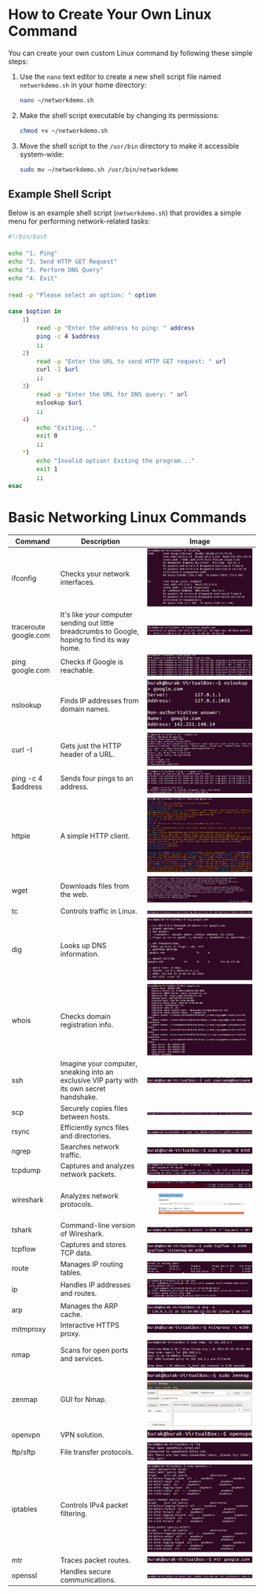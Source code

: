 # How to Create Your Own Linux Command

You can create your own custom Linux command by following these simple steps:

1. Use the `nano` text editor to create a new shell script file named `networkdemo.sh` in your home directory:
    ```bash
    nano ~/networkdemo.sh
    ```

2. Make the shell script executable by changing its permissions:
    ```bash
    chmod +x ~/networkdemo.sh
    ```

3. Move the shell script to the `/usr/bin` directory to make it accessible system-wide:
    ```bash
    sudo mv ~/networkdemo.sh /usr/bin/networkdemo
    ```

## Example Shell Script

Below is an example shell script (`networkdemo.sh`) that provides a simple menu for performing network-related tasks:

```bash
#!/bin/bash

echo "1. Ping"
echo "2. Send HTTP GET Request"
echo "3. Perform DNS Query"
echo "4. Exit"

read -p "Please select an option: " option

case $option in
    1)
        read -p "Enter the address to ping: " address
        ping -c 4 $address
        ;;
    2)
        read -p "Enter the URL to send HTTP GET request: " url
        curl -I $url
        ;;
    3)
        read -p "Enter the URL for DNS query: " url
        nslookup $url
        ;;
    4)
        echo "Exiting..."
        exit 0
        ;;
    *)
        echo "Invalid option! Exiting the program..."
        exit 1
        ;;
esac
```


# Basic Networking Linux Commands
| Command                  | Description                                                 | Image |
|--------------------------|-------------------------------------------------------------|-------|
| ifconfig                 | Checks your network interfaces.                             |  ![Görsel Açıklaması](/images/471_1.jpg)    |
| traceroute google.com    | It's like your computer sending out little breadcrumbs to Google, hoping to find its way home. | ![Görsel Açıklaması](/images/471_2.jpg) |
| ping google.com          | Checks if Google is reachable.                              | ![Görsel Açıklaması](/images/471_3.jpg)    |
| nslookup                 | Finds IP addresses from domain names.                       | ![Görsel Açıklaması](/images/471_4.jpg)    |
| curl -I                  | Gets just the HTTP header of a URL.                         | ![Görsel Açıklaması](/images/471_5.jpg)    |
| ping -c 4 $address       | Sends four pings to an address.                             | ![Görsel Açıklaması](/images/471_6.jpg)    |
| httpie                   | A simple HTTP client.                                       | ![Görsel Açıklaması](/images/471.7.jpg)    |
| wget                     | Downloads files from the web.                               | ![Görsel Açıklaması](/images/471.8.jpg)    |
| tc                       | Controls traffic in Linux.                                  | ![Görsel Açıklaması](/images/471_9.jpg)    |
| dig            | Looks up DNS information.                                   | ![Görsel Açıklaması](/images/471_10_1.jpg)    |
| whois                    | Checks domain registration info.                            | ![Görsel Açıklaması](/images/471_11.jpg)    |
| ssh                      | Imagine your computer, sneaking into an exclusive VIP party with its own secret handshake. | ![Görsel Açıklaması](/images/471_12.jpg)    |
| scp                      | Securely copies files between hosts.                        | ![Görsel Açıklaması](/images/471_13.jpg)    |
| rsync                    | Efficiently syncs files and directories.                    | ![Görsel Açıklaması](/images/471_14.jpg)    |
| ngrep                    | Searches network traffic.                                   | ![Görsel Açıklaması](/images/471_15.jpg)    |
| tcpdump                  | Captures and analyzes network packets.                      | ![Görsel Açıklaması](/images/471_16.jpg)    |
| wireshark                | Analyzes network protocols.                                 | ![Görsel Açıklaması](/images/471_17_1.jpg) ![Görsel Açıklaması](/images/471_17_2.jpg)    |
| tshark                   | Command-line version of Wireshark.                          | ![Görsel Açıklaması](/images/471_18.jpg)    |
| tcpflow                  | Captures and stores TCP data.                               | ![Görsel Açıklaması](/images/471t_19.jpg)    |
| route                    | Manages IP routing tables.                                  | ![Görsel Açıklaması](/images/471_20.jpg)    |
| ip                       | Handles IP addresses and routes.                            | ![Görsel Açıklaması](/images/471_21.jpg)    |
| arp                      | Manages the ARP cache.                                      | ![Görsel Açıklaması](/images/471_22.jpg)    |
| mitmproxy                | Interactive HTTPS proxy.                                    | ![Görsel Açıklaması](/images/471_23.jpg)    |
| nmap                     | Scans for open ports and services.                          | ![Görsel Açıklaması](/images/471_24.jpg)    |
| zenmap                   | GUI for Nmap.                                               | ![Görsel Açıklaması](/images/471_25.jpg) ![Görsel Açıklaması](/images/471_25_2.jpg)     |
| openvpn                  | VPN solution.                                               | ![Görsel Açıklaması](/images/471_26.jpg)    |
| ftp/sftp                 | File transfer protocols.                                    | ![Görsel Açıklaması](/images/471_27.jpg)    |
| iptables                 | Controls IPv4 packet filtering.                             | ![Görsel Açıklaması](/images/471_28.jpg)    |
| mtr           | Traces packet routes.                                       | ![Görsel Açıklaması](/images/471_29.jpg)    |
| openssl                  | Handles secure communications.                              | ![Görsel Açıklaması](/images/471_30.jpg)    |



